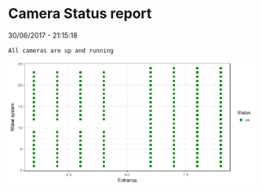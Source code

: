 Camera Status report
================
30/06/2017 - 21:15:18

    All cameras are up and running

![](camreport_files/figure-markdown_github/unnamed-chunk-2-1.png)
